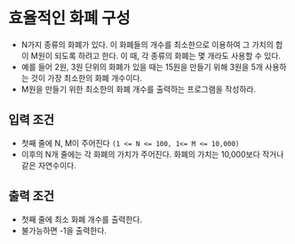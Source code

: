 # 효율적인 화폐 구성
- N가지 종류의 화폐가 있다. 이 화폐들의 개수를 최소한으로 이용하여 그 가치의 합이 M원이 되도록 하려고 한다. 이 때, 각 종류의 화폐는 몇 개라도 사용할 수 있다.
- 예를 들어 2원, 3원 단위의 화폐가 있을 때는 15원을 만들기 위해 3원을 5개 사용하는 것이 가장 최소한의 화폐 개수이다.
- M원을 만들기 위한 최소한의 화폐 개수를 출력하는 프로그램을 작성하라.

## 입력 조건 
- 첫째 줄에 N, M이 주어진다 `(1 <= N <= 100, 1<= M <= 10,000)`
- 이후의 N개 줄에는 각 화폐의 가치가 주어진다. 화폐의 가치는 10,000보다 작거나 같은 자연수이다.

## 출력 조건
- 첫째 줄에 최소 화폐 개수를 출력한다.
- 불가능하면 -1을 출력한다.